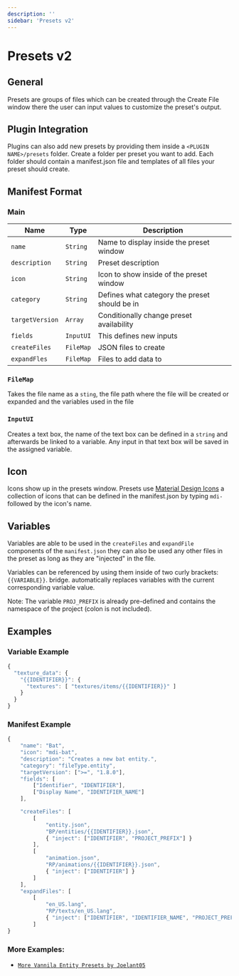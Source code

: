 ```yaml
---
description: ''
sidebar: 'Presets v2'
---
```


# Presets v2

## General

Presets are groups of files which can be created through the Create File window there the user can input values to customize the preset's output.

## Plugin Integration

Plugins can also add new presets by providing them inside a `<PLUGIN NAME>/presets` folder. Create a folder per preset you want to add. Each folder should contain a manifest.json file and templates of all files your preset should create.

## Manifest Format

### Main

| Name                                 | Type                  | Description                                   |
| ------------------------------------ | --------------------- | --------------------------------------------- |
| `name`                               | `String`              | Name to display inside the preset window      |
| `description`                        | `String`              | Preset description                            |
| `icon`                               | `String`              | Icon to show inside of the preset window      |
| `category`                           | `String`              | Defines what category the preset should be in |
| `targetVersion`                      | `Array`               | Conditionally change preset availability      |
| `fields`                             | `InputUI`             | This defines new inputs                       |
| `createFiles`                        | `FileMap`             | JSON files to create                          |
| `expandFles`                         | `FileMap`             | Files to add data to                          |


### `FileMap`

Takes the file name as a `sting`, the file path where the file will be created or expanded and the variables used in the file

### `InputUI`

Creates a text box, the name of the text box can be defined in a `string` and afterwards be linked to a variable. Any input in that text box will be saved in the assigned variable.



## Icon
Icons show up in the presets window. Presets use [Material Design Icons](https://materialdesignicons.com/) a collection of icons that can be defined in the manifest.json by typing `mdi-` followed by the icon's name.

## Variables

Variables are able to be used in the `createFiles` and `expandFile` components of the `manifest.json` they can also be used any other files in the preset as long as they are "injected" in the file.

Variables can be referenced by using them inside of two curly brackets: `{{VARIABLE}}`. bridge. automatically replaces variables with the current corresponding variable value.

Note: The variable `PROJ_PREFIX` is already pre-defined and contains the namespace of the project (colon is not included).


## Examples


### Variable Example

```javascript
{
  "texture_data": {
    "{{IDENTIFIER}}": {
      "textures": [ "textures/items/{{IDENTIFIER}}" ]
    }
  }
}
```


### Manifest Example

```javascript
{
	"name": "Bat",
	"icon": "mdi-bat",
	"description": "Creates a new bat entity.",
	"category": "fileType.entity",
	"targetVersion": [">=", "1.8.0"],
	"fields": [
		["Identifier", "IDENTIFIER"],
		["Display Name", "IDENTIFIER_NAME"]
	],

	"createFiles": [
		[
			"entity.json",
			"BP/entities/{{IDENTIFIER}}.json",
			{ "inject": ["IDENTIFIER", "PROJECT_PREFIX"] }
		],
		[
			"animation.json",
			"RP/animations/{{IDENTIFIER}}.json",
			{ "inject": ["IDENTIFIER"] }
		]
	],
	"expandFiles": [
		[
			"en_US.lang",
			"RP/texts/en_US.lang",
			{ "inject": ["IDENTIFIER", "IDENTIFIER_NAME", "PROJECT_PREFIX"] }
		]
}
```


### More Examples:

-	[`More Vannila Entity Presets by Joelant05`](https://github.com/bridge-core/plugins/tree/master/plugins/MoreVanillaEntityPresets)

